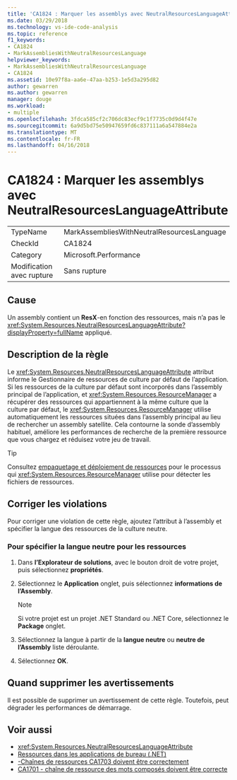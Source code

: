 ```yaml
---
title: 'CA1824 : Marquer les assemblys avec NeutralResourcesLanguageAttribute | Documents Microsoft'
ms.date: 03/29/2018
ms.technology: vs-ide-code-analysis
ms.topic: reference
f1_keywords:
- CA1824
- MarkAssembliesWithNeutralResourcesLanguage
helpviewer_keywords:
- MarkAssembliesWithNeutralResourcesLanguage
- CA1824
ms.assetid: 10e97f8a-aa6e-47aa-b253-1e5d3a295d82
author: gewarren
ms.author: gewarren
manager: douge
ms.workload:
- multiple
ms.openlocfilehash: 3fdca585cf2c706dc83ecf9c1f7735c0d9d4f47e
ms.sourcegitcommit: 6a9d5bd75e50947659fd6c837111a6a547884e2a
ms.translationtype: MT
ms.contentlocale: fr-FR
ms.lasthandoff: 04/16/2018
---
```

# <a name="ca1824-mark-assemblies-with-neutralresourceslanguageattribute"></a>CA1824 : Marquer les assemblys avec NeutralResourcesLanguageAttribute

|||
|-|-|
|TypeName|MarkAssembliesWithNeutralResourcesLanguage|
|CheckId|CA1824|
|Category|Microsoft.Performance|
|Modification avec rupture|Sans rupture|

## <a name="cause"></a>Cause

Un assembly contient un **ResX**-en fonction des ressources, mais n’a pas le <xref:System.Resources.NeutralResourcesLanguageAttribute?displayProperty=fullName> appliqué.

## <a name="rule-description"></a>Description de la règle

Le <xref:System.Resources.NeutralResourcesLanguageAttribute> attribut informe le Gestionnaire de ressources de culture par défaut de l’application. Si les ressources de la culture par défaut sont incorporés dans l’assembly principal de l’application, et <xref:System.Resources.ResourceManager> a récupérer des ressources qui appartiennent à la même culture que la culture par défaut, le <xref:System.Resources.ResourceManager> utilise automatiquement les ressources situées dans l’assembly principal au lieu de rechercher un assembly satellite. Cela contourne la sonde d’assembly habituel, améliore les performances de recherche de la première ressource que vous chargez et réduisez votre jeu de travail.

> [!TIP]
> Consultez [empaquetage et déploiement de ressources](/dotnet/framework/resources/packaging-and-deploying-resources-in-desktop-apps) pour le processus qui <xref:System.Resources.ResourceManager> utilise pour détecter les fichiers de ressources.

## <a name="fix-violations"></a>Corriger les violations

Pour corriger une violation de cette règle, ajoutez l’attribut à l’assembly et spécifier la langue des ressources de la culture neutre.

### <a name="to-specify-the-neutral-language-for-resources"></a>Pour spécifier la langue neutre pour les ressources

1. Dans **l’Explorateur de solutions**, avec le bouton droit de votre projet, puis sélectionnez **propriétés**.

2. Sélectionnez le **Application** onglet, puis sélectionnez **informations de l’Assembly**.

   > [!NOTE]
   > Si votre projet est un projet .NET Standard ou .NET Core, sélectionnez le **Package** onglet.

3. Sélectionnez la langue à partir de la **langue neutre** ou **neutre de l’Assembly** liste déroulante.

4. Sélectionnez **OK**.

## <a name="when-to-suppress-warnings"></a>Quand supprimer les avertissements

Il est possible de supprimer un avertissement de cette règle. Toutefois, peut dégrader les performances de démarrage.

## <a name="see-also"></a>Voir aussi

- <xref:System.Resources.NeutralResourcesLanguageAttribute>
- [Ressources dans les applications de bureau (.NET)](/dotnet/framework/resources/)
- [-Chaînes de ressources CA1703 doivent être correctement](../code-quality/ca1703-resource-strings-should-be-spelled-correctly.md)
- [CA1701 - chaîne de ressource des mots composés doivent être correcte](../code-quality/ca1701-resource-string-compound-words-should-be-cased-correctly.md)